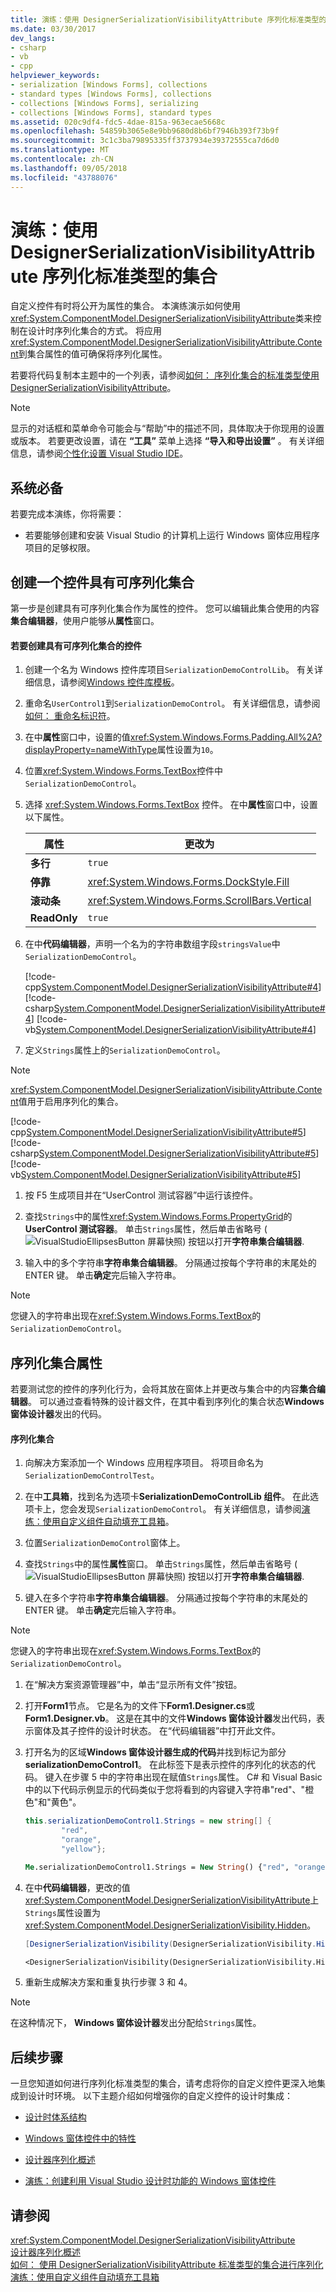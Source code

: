 ```yaml
---
title: 演练：使用 DesignerSerializationVisibilityAttribute 序列化标准类型的集合
ms.date: 03/30/2017
dev_langs:
- csharp
- vb
- cpp
helpviewer_keywords:
- serialization [Windows Forms], collections
- standard types [Windows Forms], collections
- collections [Windows Forms], serializing
- collections [Windows Forms], standard types
ms.assetid: 020c9df4-fdc5-4dae-815a-963ecae5668c
ms.openlocfilehash: 54859b3065e8e9bb9680d8b6bf7946b393f73b9f
ms.sourcegitcommit: 3c1c3ba79895335ff3737934e39372555ca7d6d0
ms.translationtype: MT
ms.contentlocale: zh-CN
ms.lasthandoff: 09/05/2018
ms.locfileid: "43788076"
---
```

# <a name="walkthrough-serializing-collections-of-standard-types-with-the-designerserializationvisibilityattribute"></a>演练：使用 DesignerSerializationVisibilityAttribute 序列化标准类型的集合
自定义控件有时将公开为属性的集合。 本演练演示如何使用<xref:System.ComponentModel.DesignerSerializationVisibilityAttribute>类来控制在设计时序列化集合的方式。 将应用<xref:System.ComponentModel.DesignerSerializationVisibilityAttribute.Content>到集合属性的值可确保将序列化属性。  
  
 若要将代码复制本主题中的一个列表，请参阅[如何： 序列化集合的标准类型使用 DesignerSerializationVisibilityAttribute](https://msdn.microsoft.com/library/7829fcdd-8205-405f-8231-a1282a9835c9)。  
  
> [!NOTE]
>  显示的对话框和菜单命令可能会与“帮助”中的描述不同，具体取决于你现用的设置或版本。 若要更改设置，请在 **“工具”** 菜单上选择 **“导入和导出设置”** 。 有关详细信息，请参阅[个性化设置 Visual Studio IDE](/visualstudio/ide/personalizing-the-visual-studio-ide)。  
  
## <a name="prerequisites"></a>系统必备  
 若要完成本演练，你将需要：  
  
-   若要能够创建和安装 Visual Studio 的计算机上运行 Windows 窗体应用程序项目的足够权限。  
  
## <a name="creating-a-control-that-has-a-serializable-collection"></a>创建一个控件具有可序列化集合  
 第一步是创建具有可序列化集合作为属性的控件。 您可以编辑此集合使用的内容**集合编辑器**，使用户能够从**属性**窗口。  
  
#### <a name="to-create-a-control-with-a-serializable-collection"></a>若要创建具有可序列化集合的控件  
  
1.  创建一个名为 Windows 控件库项目`SerializationDemoControlLib`。 有关详细信息，请参阅[Windows 控件库模板](https://msdn.microsoft.com/library/722f4e2d-1310-4ed5-8f33-593337ab66b4)。  
  
2.  重命名`UserControl1`到`SerializationDemoControl`。 有关详细信息，请参阅[如何： 重命名标识符](https://msdn.microsoft.com/library/2430f732-2b70-4516-8cf6-a7bb71cc9724)。  
  
3.  在中**属性**窗口中，设置的值<xref:System.Windows.Forms.Padding.All%2A?displayProperty=nameWithType>属性设置为`10`。  
  
4.  位置<xref:System.Windows.Forms.TextBox>控件中`SerializationDemoControl`。  
  
5.  选择 <xref:System.Windows.Forms.TextBox> 控件。 在中**属性**窗口中，设置以下属性。  
  
    |属性|更改为|  
    |--------------|---------------|  
    |**多行**|`true`|  
    |**停靠**|<xref:System.Windows.Forms.DockStyle.Fill>|  
    |**滚动条**|<xref:System.Windows.Forms.ScrollBars.Vertical>|  
    |**ReadOnly**|`true`|  
  
6.  在中**代码编辑器**，声明一个名为的字符串数组字段`stringsValue`中`SerializationDemoControl`。  
  
     [!code-cpp[System.ComponentModel.DesignerSerializationVisibilityAttribute#4](../../../../samples/snippets/cpp/VS_Snippets_Winforms/System.ComponentModel.DesignerSerializationVisibilityAttribute/cpp/form1.cpp#4)]
     [!code-csharp[System.ComponentModel.DesignerSerializationVisibilityAttribute#4](../../../../samples/snippets/csharp/VS_Snippets_Winforms/System.ComponentModel.DesignerSerializationVisibilityAttribute/CS/form1.cs#4)]
     [!code-vb[System.ComponentModel.DesignerSerializationVisibilityAttribute#4](../../../../samples/snippets/visualbasic/VS_Snippets_Winforms/System.ComponentModel.DesignerSerializationVisibilityAttribute/VB/form1.vb#4)]  
  
7.  定义`Strings`属性上的`SerializationDemoControl`。  
  
> [!NOTE]
>  <xref:System.ComponentModel.DesignerSerializationVisibilityAttribute.Content>值用于启用序列化的集合。  
  
 [!code-cpp[System.ComponentModel.DesignerSerializationVisibilityAttribute#5](../../../../samples/snippets/cpp/VS_Snippets_Winforms/System.ComponentModel.DesignerSerializationVisibilityAttribute/cpp/form1.cpp#5)]
 [!code-csharp[System.ComponentModel.DesignerSerializationVisibilityAttribute#5](../../../../samples/snippets/csharp/VS_Snippets_Winforms/System.ComponentModel.DesignerSerializationVisibilityAttribute/CS/form1.cs#5)]
 [!code-vb[System.ComponentModel.DesignerSerializationVisibilityAttribute#5](../../../../samples/snippets/visualbasic/VS_Snippets_Winforms/System.ComponentModel.DesignerSerializationVisibilityAttribute/VB/form1.vb#5)]  
  
1.  按 F5 生成项目并在“UserControl 测试容器”中运行该控件。  
  
2.  查找`Strings`中的属性<xref:System.Windows.Forms.PropertyGrid>的**UserControl 测试容器**。 单击`Strings`属性，然后单击省略号 (![VisualStudioEllipsesButton 屏幕快照](../../../../docs/framework/winforms/media/vbellipsesbutton.png "vbEllipsesButton")) 按钮以打开**字符串集合编辑器**.  
  
3.  输入中的多个字符串**字符串集合编辑器**。 分隔通过按每个字符串的末尾处的 ENTER 键。 单击**确定**完后输入字符串。  
  
> [!NOTE]
>  您键入的字符串出现在<xref:System.Windows.Forms.TextBox>的`SerializationDemoControl`。  
  
## <a name="serializing-a-collection-property"></a>序列化集合属性  
 若要测试您的控件的序列化行为，会将其放在窗体上并更改与集合中的内容**集合编辑器**。 可以通过查看特殊的设计器文件，在其中看到序列化的集合状态**Windows 窗体设计器**发出的代码。  
  
#### <a name="to-serialize-a-collection"></a>序列化集合  
  
1.  向解决方案添加一个 Windows 应用程序项目。 将项目命名为 `SerializationDemoControlTest`。  
  
2.  在中**工具箱**，找到名为选项卡**SerializationDemoControlLib 组件**。 在此选项卡上，您会发现`SerializationDemoControl`。 有关详细信息，请参阅[演练：使用自定义组件自动填充工具箱](../../../../docs/framework/winforms/controls/walkthrough-automatically-populating-the-toolbox-with-custom-components.md)。  
  
3.  位置`SerializationDemoControl`窗体上。  
  
4.  查找`Strings`中的属性**属性**窗口。 单击`Strings`属性，然后单击省略号 (![VisualStudioEllipsesButton 屏幕快照](../../../../docs/framework/winforms/media/vbellipsesbutton.png "vbEllipsesButton")) 按钮以打开**字符串集合编辑器**.  
  
5.  键入在多个字符串**字符串集合编辑器**。 分隔通过按每个字符串的末尾处的 ENTER 键。 单击**确定**完后输入字符串。  
  
> [!NOTE]
>  您键入的字符串出现在<xref:System.Windows.Forms.TextBox>的`SerializationDemoControl`。  
  
1.  在“解决方案资源管理器”中，单击“显示所有文件”按钮。  
  
2.  打开**Form1**节点。 它是名为的文件下**Form1.Designer.cs**或**Form1.Designer.vb**。 这是在其中的文件**Windows 窗体设计器**发出代码，表示窗体及其子控件的设计时状态。 在“代码编辑器”中打开此文件。  
  
3.  打开名为的区域**Windows 窗体设计器生成的代码**并找到标记为部分**serializationDemoControl1**。 在此标签下是表示控件的序列化的状态的代码。 键入在步骤 5 中的字符串出现在赋值`Strings`属性。 C# 和 Visual Basic 中的以下代码示例显示的代码类似于您将看到的内容键入字符串"red"、"橙色"和"黄色"。  
  
    ```csharp  
    this.serializationDemoControl1.Strings = new string[] {  
            "red",  
            "orange",  
            "yellow"};  
    ```  
    
    ```vb  
    Me.serializationDemoControl1.Strings = New String() {"red", "orange", "yellow"}  
    ```
  
4.  在中**代码编辑器**，更改的值<xref:System.ComponentModel.DesignerSerializationVisibilityAttribute>上`Strings`属性设置为<xref:System.ComponentModel.DesignerSerializationVisibility.Hidden>。  
  
    ```csharp  
    [DesignerSerializationVisibility(DesignerSerializationVisibility.Hidden)]  
    ```  
    ```vb  
    <DesignerSerializationVisibility(DesignerSerializationVisibility.Hidden)> _  
    ```  
  
5. 重新生成解决方案和重复执行步骤 3 和 4。  
  
> [!NOTE]
>  在这种情况下， **Windows 窗体设计器**发出分配给`Strings`属性。  
  
## <a name="next-steps"></a>后续步骤  
 一旦您知道如何进行序列化标准类型的集合，请考虑将你的自定义控件更深入地集成到设计时环境。 以下主题介绍如何增强你的自定义控件的设计时集成：  
  
-   [设计时体系结构](https://msdn.microsoft.com/library/4881917b-628f-4689-b872-472e4f8a4e3a)  
  
-   [Windows 窗体控件中的特性](../../../../docs/framework/winforms/controls/attributes-in-windows-forms-controls.md)  
  
-   [设计器序列化概述](https://msdn.microsoft.com/library/c342635a-aa5f-4281-915b-b013738af15a)  
  
-   [演练：创建利用 Visual Studio 设计时功能的 Windows 窗体控件](../../../../docs/framework/winforms/controls/creating-a-wf-control-design-time-features.md)  
  
## <a name="see-also"></a>请参阅  
 <xref:System.ComponentModel.DesignerSerializationVisibilityAttribute>  
 [设计器序列化概述](https://msdn.microsoft.com/library/c342635a-aa5f-4281-915b-b013738af15a)  
 [如何： 使用 DesignerSerializationVisibilityAttribute 标准类型的集合进行序列化](https://msdn.microsoft.com/library/7829fcdd-8205-405f-8231-a1282a9835c9)  
 [演练：使用自定义组件自动填充工具箱](../../../../docs/framework/winforms/controls/walkthrough-automatically-populating-the-toolbox-with-custom-components.md)
